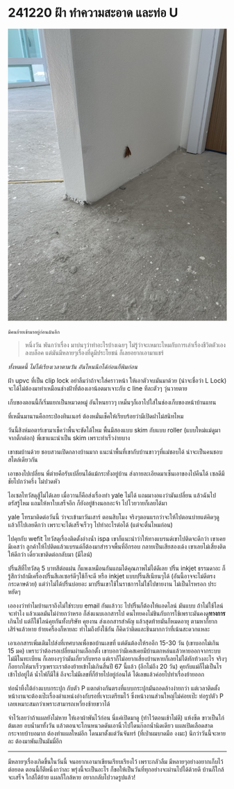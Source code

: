# 241220 ฝ้า ทำความสะอาด และท่อ U

![A moth on the wall](IMG_6078-Large.jpeg)

	มีคนย้ายเข้ามาอยู่ก่อนฉันอีก

> หนึ่งวัน พันกว่าเรื่อง มาบ่นๆว่าทำอะไรบ้างเฉยๆ ไม่รู้ว่าจะเหมาะไหมกับการเล่าเรื่องชีวิตตัวเองลงบล็อค แต่มันมีหลายๆเรื่องที่ดูมีประโยชน์ ก็เลยอยากเอามาแชร์

*ทั้งหมดนี้ ไม่ได้เรียงเวลาตามวัน อันไหนนึกได้ก่อนก็พิมก่อน*

ฝ้า upvc ที่เป็น clip lock อย่าลืมว่าถ้าจะใส่คราวหน้า ให้เอาตัวจบมันมาด้วย (น่าจะชื่อว่า L Lock) จะได้ไม่ต้องมาทำเหมือนช่างฝ้าที่ต้องเอาน้อตมาเจาะกับ c line ทีละตัวๆ วุ่นวายตาย

เก็บของตอนนี้ก็เริ่มแยกเป็นหมวดหมู่ อันไหนยาวๆ เหม็นๆก็เอาไปใส่ในช่องเก็บของหน้าบ้านแทน

ที่เหม็นมานานคือกระป๋องทินเนอร์ ต้องหมั่นเช็คให้เรียบร้อยว่ามีเปิดฝาไม่สนิทไหม

วันนี้สิงห์มอตาร์เขามาเช็คว่าพื้นจะขัดได้ไหม พื้นมีสองแบบ skim กับแบบ roller (แบบใหม่แม่ดูมาจากติ้กต่อก) พี่เขาแนะนำเป็น skim เพราะทำเร็วง่ายบาง

เขาชมบ้านด้วย ชอบสวนเปิดกลางบ้านมาก แนะนำพื้นที่เขากับบ้านขาวๆที่แม่ชอบได้ น่าจะเป็นคนชอบสไตล์เดียวกัน

เอาของไปเปลี่ยน พี่ต่ายคือรับเปลี่ยนได้แม้กระทั่งอยู่บ้าน ส่งกายละเอียดมาเซ็นเอาของไปคืนได้ เซลดีมีชัยไปกว่าครึ่ง ไม่ปวดหัว

ไอเซลไทวัสดุสู้ไม่ได้เลย เมื่อวานก็คือส่งเรื่องทำ yale ไม่ได้ แถมมางอแงว่ามันเปลี่ยน แล้วฉันไปตรัสรู้ไหม แถมให้หาใบเสร็จอีก ก็ยังอยู่ข้างนอกอะจ้า ไปโวยวายก็เลยได้มา

yale โทรมาติดต่อวันนี้ ว่าจะเข้ามาวันเสาร์ ตอนสิบโมง จริงๆตอนแรกว่าจะให้ไปตอนบ่ายแต่คิดๆดูแล้วก็ไปเลยดีกว่า เพราะจะได้เสร็จเร็วๆ ไปทำอะไรต่อได้ (แต่จะตื่นไหมก่อน)

ไปคุยกับ wefit ไทวัสดุเรื่องติดตั้งอ่างน้ำ ispa เขาก็แนะนำว่าให้ทางแบรนด์เขาไปติดจะดีกว่า เขาเคยมีเคสว่า ลูกค้าให้ไปติดแล้วแบรนด์ก็ต้องมาสำรวจพื้นที่อีกรอบ กลายเป็นเสียสองเด้ง เขาเลยไม่เสี่ยงติดให้ดีกว่า เดี๋ยวเขาติดต่อกลับมา (มีไลน์)

ปริ้นสีที่ไทวัสดุ 5 บาทสีต่อแผ่น ก็แพงเหมือนกันแถมได้คุณภาพไม่ได้ดีเลย ปริ้น inkjet ธรรมดาอะ ก็รู้สึกว่าถ้ามีเครื่องปริ้นสีเลเซอร์ดีๆใช้ก็จะดี หรือ inkjet แบบปริ้นสีเนียนๆได้ (อันนี้อาจจะไม่ดีตรงกระดาษด้วย) แต่ว่าไม่ได้ปริ้นบ่อยอะ มาปริ้นเขาใช้ในราชการไม่ใช่ไปขายงาน ไม่เป็นไรหรอก ประหยัดๆ

เอองงว่าทำไมบ้านเราถึงไม่ใช่ระบบ email กันแล้ววะ ไปปริ้นก็ต้องให้แอดไลน์ มันแบบ ถ้าไม่ใช้ไลน์จะทำไง แล้วเมลมันไม่ง่ายกว่าหรอ ก็ส่งแนบเอกสารไป คนไทยคงไม่ชินกับการใช้เพราะมันคงดู**ทางการ**เกินไป แต่ก็ใช้ไลน์คุยกันทั้งบริษัท คุยงาน ส่งเอกสารสำคัญ แล้วสุดท้ายมันก็หมดอายุ ตามหาก็ยาก เสิร์จแล้วหาย ย้ายเครื่องก็หายละ ทำไมถึงยังใช้กัน ก็คิดว่าติดและชินมากกว่าที่เน้นสะดวกแหละ

เอาเอกสารเพิ่มเติมไปส่งที่เทศบาลเพื่อขอบ้านเลขที่ แต่ดันต้องให้รออีก 15-30 วัน (เขาบอกไม่เกิน 15 มค) เพราะว่าต้องรอเปลี่ยนผ่านเลือกตั้ง เขาบอกว่ามีเคสเคยมีบ้านตกหล่นแล้วหายออกจากระบบไม่มีในทะเบียน ก็เลยงงๆว่ามันเกี่ยวกับหรอ แต่เราก็ไม่อยากเสี่ยงบ้านหายก็เลยไม่ได้ทักท้วงอะไร จริงๆก็อยากให้มาเร็วๆเพราะเราต้องย้ายเข้าไม่เกินสิ้นปี 67 นี้แล้ว (อีกไม่ถึง 20 วัน) คุยกับแม่ก็ไม่เป็นไร เข้าไปอยู่ได้ น้ำไฟก็มีใช้ ถึงจะไม่มีเลขที่ก็ย้ายไปอยู่ก่อนได้ ได้เลขแล้วค่อยไปทำเรื่องย้ายออก

ท่อน้ำทิ้งใต้อ่างแบบกระปุก กับตัว P แตกต่างกันตรงที่แบบกระปุกมันถอดล้างง่ายกว่า แต่เวลาติดตั้งหน้างานจะต้องเป๊ะเรื่องตำแหน่งอ่างกับรอที่เจาะเตรียมไว้ ซึ่งหน้างานส่วนใหญ่ไม่ค่อยเป๊ะ ท่อรูปตัว P เลยเหมาะสมกว่าเพราะสามารถเหวี่ยงซ้ายขวาได้

จำไว้เลยว่าถ้าแผลยังไม่หาย ให้เอาผ้าพันไว้ก่อน นี่แค่เปิดมาดู (ทำไว้ตอนเช้าไม่ดี) แห้งซีด ขาวเป็นไก่ต้มเลย อบน้ำมาทั้งวัน แล้วตอนจะโกนหนวดดันเอานิ้วไปโดนก๊อกน้ำนิดเดียว แผลเปิดเลือดสาดกระจายบ้าบอมาก ต้องทำแผลใหม่อีก โดนมาตั้งแต่วันจันทร์ (ที่เป่าผมบาดมือ งงมะ) นึกว่าวันนี้จะหายละ ต้องมาพันเป็นมัมมี่อีก

---

มีหลายๆเรื่องเกิดขึ้นในวันนี้ จนอยากเอามาเขียนเรียบเรียงไว้ เพราะกลัวลืม มีหลายๆอย่างอยากเก็บไว้ต่อยอด ตอนนี้ก็ตีหนึ่งกว่าละ พรุ่งนี้จะเป็นอะไร ก็ขอให้เป็นวันที่ทุกอย่างจะผ่านไปได้ด้วยดี บ้านก็ใกล้จะเสร็จ ใกล้ได้ย้าย แผลก็ใกล้หาย อยากกลับไปวาดรูปแล้ว!